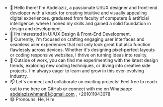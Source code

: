 - 👋 Hello there! I'm Abdelaziz, a passionate UI/UX designer and front-end developer with a knack for creating intuitive and visually appealing digital experiences. graduated from faculty of computers & artificial intelligence, where I honed my skills and gained a solid foundation in design and development.
- 👀 I’m interested in UI/UX Design & Front-End Development.
- 💼 Currently, I'm focused on crafting engaging user interfaces and seamless user experiences that not only look great but also function flawlessly across devices. Whether it's designing pixel-perfect layouts or coding responsive websites, I thrive on turning ideas into reality.
- 🚀 Outside of work, you can find me experimenting with the latest design trends, exploring new coding techniques, or diving into creative side projects. I'm always eager to learn and grow in this ever-evolving industry.
- 📫 Let's connect and collaborate on exciting projects! Feel free to reach out to me here on GitHub or connect with me on Whatsapp: abdelazizwhman81@gmail.com , +201011043078
- 😄 Pronouns: He, Him

<!---
abdelazizwahman78/abdelazizwahman78 is a ✨ special ✨ repository because its `README.md` (this file) appears on your GitHub profile.
You can click the Preview link to take a look at your changes.
--->
